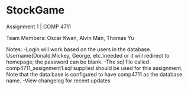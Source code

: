 # StockGame

Assignment 1 | COMP 4711

Team Members:
Oscar Kwan, Alvin Man, Thomas Yu

Notes:
-Login will work based on the users in the database. Username(Donald,Mickey, George, etc.)needed or it will redirect to homepage; the password can be blank.
-The sql file called comp4711_assignment1.sql supplied should be used for this assignment. Note that the data base is configured to have comp4711 as the database name.
-View changelog for recent updates
